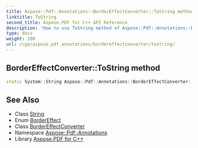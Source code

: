 ```yaml
---
title: Aspose::Pdf::Annotations::BorderEffectConverter::ToString method
linktitle: ToString
second_title: Aspose.PDF for C++ API Reference
description: 'How to use ToString method of Aspose::Pdf::Annotations::BorderEffectConverter class in C++.'
type: docs
weight: 200
url: /cpp/aspose.pdf.annotations/bordereffectconverter/tostring/
---
```

## BorderEffectConverter::ToString method




```cpp
static System::String Aspose::Pdf::Annotations::BorderEffectConverter::ToString(BorderEffect value)
```

## See Also

* Class [String](../../../system/string/)
* Enum [BorderEffect](../../bordereffect/)
* Class [BorderEffectConverter](../)
* Namespace [Aspose::Pdf::Annotations](../../)
* Library [Aspose.PDF for C++](../../../)
